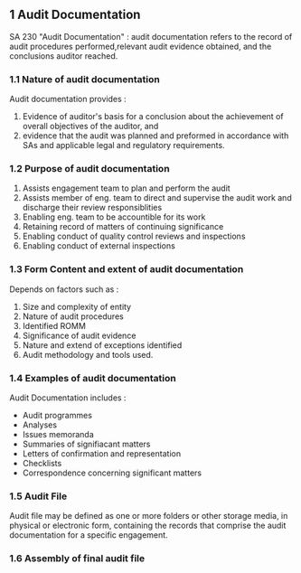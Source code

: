 ## 1 Audit Documentation 
SA 230 "Audit Documentation" : audit documentation refers to the record of audit procedures performed,relevant audit evidence obtained, and the conclusions auditor reached.

### 1.1 Nature of audit documentation
Audit documentation provides :
1. Evidence of auditor's basis for a conclusion about the achievement of overall objectives of the auditor, and
2. evidence that the audit was planned and preformed in accordance with SAs and applicable legal and regulatory requirements.

### 1.2 Purpose of audit documentation
1. Assists engagement team to plan and perform the audit 
2. Assists member of eng. team to direct and supervise the audit work and discharge their review responsiblities 
3. Enabling eng. team to be accountible for its work
4. Retaining record of matters of continuing significance 
5. Enabling conduct of quality control reviews and inspections
6. Enabling conduct of external inspections 

### 1.3 Form Content and extent of audit documentation 
Depends on factors such as :
1. Size and complexity of entity 
2. Nature of audit procedures 
3. Identified ROMM
4. Significance of audit evidence 
5. Nature and extend of exceptions identified 
6. Audit methodology and tools used.

### 1.4 Examples of audit documentation 
Audit Documentation includes :
- Audit programmes 
- Analyses 
- Issues memoranda 
- Summaries of signifiacant matters
- Letters of confirmation and representation
- Checklists
- Correspondence concerning significant matters 

### 1.5 Audit File 
Audit file may be defined as one or more folders or other storage media,
in physical or electronic form,
containing the records that comprise the audit documentation for a specific engagement.

### 1.6 Assembly of final audit file

